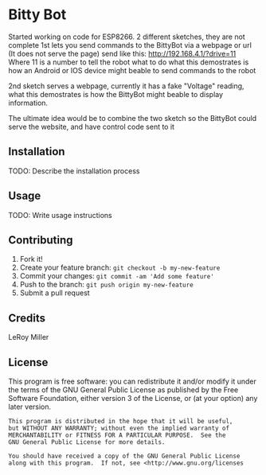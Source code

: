 # Bitty Bot

Started working on code for ESP8266.
2 different sketches, they are not complete
1st lets you send commands to the BittyBot via a webpage or url (It does not serve the page)
send like this: http://192.168.4.1/?drive=11  Where 11 is a number to tell the robot what to do
what this demostrates is how an Android or IOS device might beable to send commands to the robot

2nd sketch serves a webpage, currently it has a fake "Voltage" reading, what this demostrates is how the BittyBot
might beable to display information.

The ultimate idea would be to combine the two sketch so the BittyBot could serve the website, and have control code sent to it

## Installation

TODO: Describe the installation process

## Usage

TODO: Write usage instructions

## Contributing

1. Fork it!
2. Create your feature branch: `git checkout -b my-new-feature`
3. Commit your changes: `git commit -am 'Add some feature'`
4. Push to the branch: `git push origin my-new-feature`
5. Submit a pull request

## Credits

LeRoy Miller

## License

This program is free software: you can redistribute it and/or modify
    it under the terms of the GNU General Public License as published by
    the Free Software Foundation, either version 3 of the License, or
    (at your option) any later version.

    This program is distributed in the hope that it will be useful,
    but WITHOUT ANY WARRANTY; without even the implied warranty of
    MERCHANTABILITY or FITNESS FOR A PARTICULAR PURPOSE.  See the
    GNU General Public License for more details.

    You should have received a copy of the GNU General Public License
    along with this program.  If not, see <http://www.gnu.org/licenses
